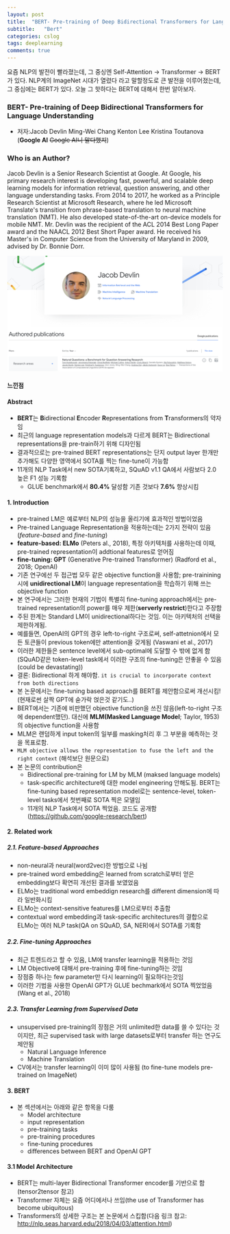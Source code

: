 ```yaml
---
layout: post
title:  "BERT- Pre-training of Deep Bidirectional Transformers for Language Understanding"
subtitle:   "Bert"
categories: cslog
tags: deeplearning
comments: true
---
```


요즘 NLP의 발전이 빨라졌는데, 그 중싱엔 Self-Attention -> Transformer -> BERT 가 있다. NLP계의 ImageNet 시대가 열렸다 라고 말할정도로 큰 발전을 이루어졌는데, 그 중심에는 BERT가 있다. 오늘 그 핫하다는 BERT에 대해서 한번 알아보자.

### BERT- Pre-training of Deep Bidirectional Transformers for Language Understanding
- 저자:Jacob Devlin Ming-Wei Chang Kenton Lee Kristina Toutanova (**Google AI** ~~Google AI니 말다했지~~)

### Who is an Author?

Jacob Devlin is a Senior Research Scientist at Google. At Google, his primary research interest is developing fast, powerful, and scalable deep learning models for information retrieval, question answering, and other language understanding tasks. From 2014 to 2017, he worked as a Principle Research Scientist at Microsoft Research, where he led Microsoft Translate's transition from phrase-based translation to neural machine translation (NMT). He also developed state-of-the-art on-device models for mobile NMT. Mr. Devlin was the recipient of the ACL 2014 Best Long Paper award and the NAACL 2012 Best Short Paper award. He received his Master's in Computer Science from the University of Maryland in 2009, advised by Dr. Bonnie Dorr.

![](/assets/img/markdown-img-paste-20190509155558988.png)


#### 느낀점


#### Abstract
- **BERT**는 **B**idirectional **E**ncoder **R**epresentations from **T**ransformers의 약자임
- 최근의 language representation models과 다르게 BERT는 Bidirectional representations을 pre-train하기 위해 디자인됨
- 결과적으로는 pre-trained BERT representations는 단지 output layer 한개만 추가해도 다양한 영역에서 SOTA를 찍는 fine-tune이 가능함
- 11개의 NLP Task에서 new SOTA기록하고, SQuAD v1.1 QA에서 사람보다 2.0 높은 F1 성능 기록함
  - GLUE benchmark에서 **80.4%** 달성함 기존 것보다 **7.6%** 향상시킴
  


#### 1. Introduction
- pre-trained LM은 예로부터 NLP의 성능을 올리기에 효과적인 방법이었음
- Pre-trained Language Representation을 적용하는데는 2가지 전략이 있음 (*feature-based* and *fine-tuning*)
- **feature-based: ELMo** (Peters al., 2018), 특정 아키텍처를 사용하는데 이때, pre-trained representation이 addtional features로 얻어짐
- **fine-tuning: GPT** (Generative Pre-trained Transformer) (Radford et al., 2018; OpenAI)
- 기존 연구에선 두 접근법 모두 같은 objective function을 사용함; pre-trainining시에 **unidirectional LM**이 language representation을 학습하기 위해 쓰는 objective function
- 본 연구에서는 그러한 현재의 기법이 특별히 fine-tuning approach에서는 pre-trained representation의 power를 매우 제한(**serverly restrict**)한다고 주장함
- 주된 한계는 Standard LM이 unidirectional하다는 것임. 이는 아키텍처의 선택을 제한하게됨.
- 예를들면, OpenAI의 GPT의 경우 left-to-right 구조로써, self-attetnion에서 모든 토큰들이 previous token에만 attention을 갖게됨 (Vaswani et al., 2017)
- 이러한 제한들은 sentence level에서 sub-optimal에 도달할 수 밖에 없게 함(SQuAD같은 token-level task에서 이러한 구조의 fine-tuning은 안좋을 수 있음(could be devastating))
- 결론: Bidirectional 하게 해야함. ```it is crucial to incorporate context from both directions```
- 본 논문에서는 fine-tuning based approach를 BERT를 제안함으로써 개선시킴! (현재로썬 살짝 GPT에 숟가락 얹은것 같기도..)
- BERT에서는 기존에 비판했던 objective function을 쓰진 않음(left-to-right 구조에 dependent했던). 대신에 **MLM(Masked Language Model**; Taylor, 1953)의 objective function을 사용함
- MLM은 랜덤하게 input token의 일부를 masking처리 후 그 부분을 예측하는 것을 목표로함.
- ```MLM objective allows the representation to fuse the left and the right context``` (해석보단 원문으로)
- 본 논문의 contribution은 
  - Bidirectional pre-training for LM by MLM (maksed language models)
  - task-specific architecture에 대한 model engineering 안해도됨. BERT는 fine-tuning based representation model로는 sentence-level, token-level tasks에서 첫번째로 SOTA 찍은 모델임 
  - 11개의 NLP Task에서 SOTA 찍었음. 코드도 공개함(https://github.com/google-research/bert)



#### 2. Related work
##### 2.1. Feature-based Approaches
- non-neural과 neural(word2vec)한 방법으로 나뉨 
- pre-trained word embedding은 learned from scratch로부터 얻은 embedding보다 확연히 개선된 결과를 보였었음
- ELMo는 traditional word embeddign research를 different dimension에 따라 일반화시킴
- ELMo는 context-sensitive features를 LM으로부터 추출함
- contextual word embedding과 task-specific architectures의 결합으로 ELMo는 여러 NLP task(QA on SQuAD, SA, NER)에서 SOTA를 기록함

##### 2.2. Fine-tuning Approaches
- 최근 트렌드라고 할 수 있음, LM에 transfer learning을 적용하는 것임
- LM Objective에 대해서 pre-training 후에 fine-tuning하는 것임
- 장점중 하나는 few parameter만 다시 learning이 필요하다는것임
- 이러한 기법을 사용한 OpenAI GPT가 GLUE bechmark에서 SOTA 찍었었음 (Wang et al., 2018)

##### 2.3. Transfer Learning from Supervised Data
- unsupervised pre-training의 장점은 거의 unlimited한 data를 쓸 수 있다는 것이지만, 최근 supervised task with large datasets로부터 transfer 하는 연구도 제안됨
  - Natural Language Inference
  - Machine Translation
- CV에서는 transfer learning이 이미 많이 사용됨 (to fine-tune models pre-trained on ImageNet)

#### 3. BERT
- 본 섹션에서는 아래와 같은 항목을 다룸
  - Model architecture
  - input representation
  - pre-training tasks
  - pre-training procedures
  - fine-tuning procedures
  - differences between BERT and OpenAI GPT
  
#### 3.1 Model Architecture
  - BERT는 multi-layer Bidirectional Transformer encoder를 기반으로 함(tensor2tensor 참고)
  - Transformer 자체는 요즘 어디에서나 쓰임(the use of Transformer has become ubiquitous)
  - Transformers의 상세한 구조는 본 논문에서 스킵함(다음 링크 참고: http://nlp.seas.harvard.edu/2018/04/03/attention.html)

